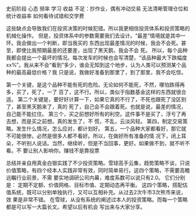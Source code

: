 史前阶段
心态
频率
学习
收益
不足：抄作业，偶有冲动交易
无法清晰管理仓位和统计收益率
如何看待试错和交学费




这些缺点会导致我们在投资决策的时候犯错。所以我更相信投资体系和投资策略的机械化操作。
但是，投资体系中的参数需要我们去设计。“最差”情境就是其中一环。我会做出一个判断，即当我买的
东西出现最差情况的时候，我会不会死。甚至，即使比我预期最差的还要差，出现了黑天鹅，我会不会
死。
所以，每个品种我都会提出一个最坏的情况。每次发车的时候也会写清楚，“该品种最大下跌幅度
xx%”。我从来不会“看到”多少，谁会无知到这个地步，认为人类可以预测某个品种的最高最低价格？我
只是说，我做好准备到那里了，到了那里，我不会吃惊。


第一个关键，是这个品种不能有死的危险。无论如何不能死，不然，哪怕跌得再多，买了，死了，一了
百了，这不行。所以，类似于指数基金这样的东西就很合适。
第二个关键是，要好好计算一下，如果它真的不行了，不死也跟死了没区别了，甚至黑天鹅来了，真的
死了，自己会不会跟着死。也就是说，最差的情况，自己能不能扛住。
第三个，买之前想好所有的利空。这件事不是买了，浮亏了再去想，而是买之前想。真的发生了，不
慌，不乱，云淡风轻。
第四，制定交易策略。发生什么情况，怎么应对，都计划好。
第五，一个品种大家都看好，那它就不可能很惨。必然是很多人都不看好。所以，在做好所有准备的情
况下，闭上耳朵，不听别人说话。当然，继续听，但是不当回事，更好。如果做不到，就不听不看。不
要让别人影响你。赚钱不是靠投票

总结并亲自用真金白银实践了不少投资策略。雪球高手云集，趋势策略不谈，只说
价值策略，有四个经本人实践非常有效，同时简单易行。这四个策略，不需要高瞻远瞩行业前景，不需
要实地调研公司内幕，难度系数可以说只有2.0。
它们分别是：
定期不定额、价值网格、目标市值、定期动态再平衡。
这四个策略，搭配估值系统，既可以分别单独执行，又可以互相补充。从过去2次牛市3次熊市来说，效
果是非常不错。
在雪球，从没有系统的阐述过本人的投资策略。而每一个策略都是可以写一大篇长文。希望以后有机会
写出来与大家分享。